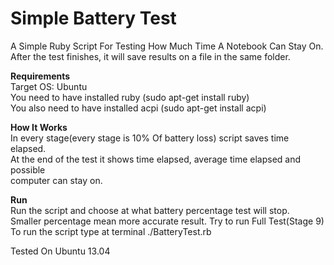 Simple Battery Test
=================

A Simple Ruby Script For Testing How Much Time A Notebook Can Stay On.   
After the test finishes, it will save results on a file in the same folder.   
   
**Requirements**   
Target OS: Ubuntu   
You need to have installed ruby (sudo apt-get install ruby)   
You also need to have installed acpi (sudo apt-get install acpi)   
   

**How It Works**   
In every stage(every stage is 10% Of battery loss) script saves time elapsed.  
At the end of the test it shows time elapsed, average time elapsed and possible  
computer can stay on.  
   
**Run**   
Run the script and choose at what battery percentage test will stop.   
Smaller percentage mean more accurate result. Try to run Full Test(Stage 9)   
To run the script type at terminal ./BatteryTest.rb   
   
Tested On Ubuntu 13.04
